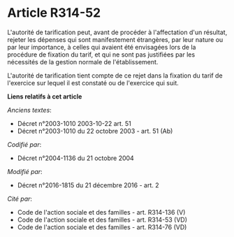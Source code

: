 # Article R314-52

L'autorité de tarification peut, avant de procéder à l'affectation d'un résultat, rejeter  les dépenses qui sont
manifestement étrangères, par leur nature ou par leur importance, à celles qui avaient été envisagées lors de la procédure de
fixation du tarif, et qui ne sont pas justifiées par les nécessités de la gestion normale de l'établissement.

L'autorité de tarification tient compte de ce rejet dans la fixation du tarif de l'exercice sur lequel il est constaté ou de
l'exercice qui suit.

**Liens relatifs à cet article**

_Anciens textes_:

  - Décret n°2003-1010 2003-10-22 art. 51
  - Décret n°2003-1010 du 22 octobre 2003 - art. 51 (Ab)

_Codifié par_:

  - Décret n°2004-1136 du 21 octobre 2004

_Modifié par_:

  - Décret n°2016-1815 du 21 décembre 2016 - art. 2

_Cité par_:

  - Code de l'action sociale et des familles - art. R314-136 (V)
  - Code de l'action sociale et des familles - art. R314-53 (VD)
  - Code de l'action sociale et des familles - art. R314-76 (VD)
